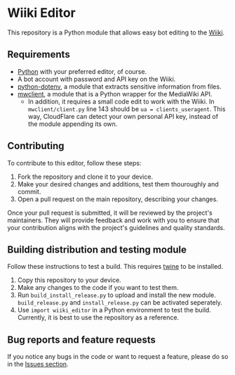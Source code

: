 # Wiiki Editor
This repository is a Python module that allows easy bot editing to the [Wiiki](https://wiki.tockdom.com/wiki/Main_Page).

## Requirements
* [Python](https://www.python.org/downloads/) with your preferred editor, of course.
* A bot account with password and API key on the Wiiki.
* [python-dotenv](https://pypi.org/project/python-dotenv/), a module that extracts sensitive information from files.
* [mwclient](https://pypi.org/project/mwclient/), a module that is a Python wrapper for the MediaWiki API.
  * In addition, it requires a small code edit to work with the Wiiki. In `mwclient/client.py` line 143 should be `ua = clients_useragent`. This way, CloudFlare can detect your own personal API key, instead of the module appending its own.

## Contributing
To contribute to this editor, follow these steps:

1. Fork the repository and clone it to your device.
2. Make your desired changes and additions, test them thouroughly and commit.
3. Open a pull request on the main repository, describing your changes.

Once your pull request is submitted, it will be reviewed by the project's maintainers. They will provide feedback and work with you to ensure that your contribution aligns with the project's guidelines and quality standards.

## Building distribution and testing module
Follow these instructions to test a build. This requires [twine](https://pypi.org/project/twine/) to be installed.
1. Copy this repository to your device.
2. Make any changes to the code if you want to test them.
3. Run `build_install_release.py` to upload and install the new module. `build_release.py` and `install_release.py` can be activated seperately.
4. Use `import wiiki_editor` in a Python environment to test the build. Currently, it is best to use the repository as a reference.

## Bug reports and feature requests
If you notice any bugs in the code or want to request a feature, please do so in the [Issues section](https://github.com/Krummers/Wiiki-Editor/issues).
